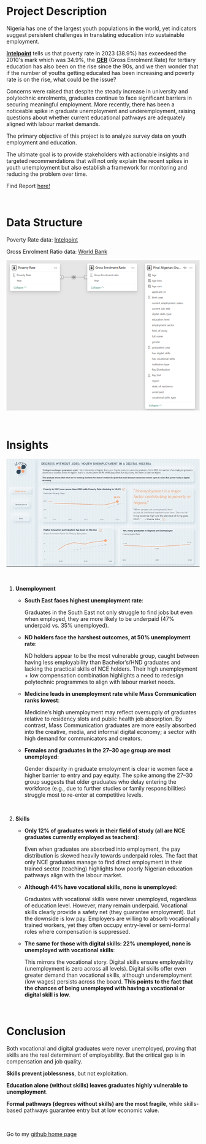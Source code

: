 # Project Description

Nigeria has one of the largest youth populations in the world, yet indicators suggest persistent challenges in translating education into sustainable employment. 

**[Intelpoint](https://intelpoint.co/blogs/nigerias-poverty-rate-trend-from1960-to-2024/)** tells us that poverty rate in 2023 (38.9%) has exceedeed the 2010's mark which was 34.9%, the **[GER](https://data.worldbank.org/indicator/SE.TER.ENRR?locations=NG)** (Gross Enrolment Rate) for tertiary education has also been on the rise since the 90s, and we then wonder that if the number of youths getting educated has been increasing and poverty rate is on the rise, what could be the issue?

Concerns were raised that despite the steady increase in university and polytechnic enrolments, graduates continue to face significant barriers in securing meaningful employment. More recently, there has been a noticeable spike in graduate unemployment and underemployment, raising questions about whether current educational pathways are adequately aligned with labour market demands.

The primary objective of this project is to analyze survey data on youth employment and education.

The ultimate goal is to provide stakeholders with actionable insights and targeted recommendations that will not only explain the recent spikes in youth unemployment but also establish a framework for monitoring and reducing the problem over time.


Find Report [here!](https://app.powerbi.com/view?r=eyJrIjoiNDQ0ZmZiNjktOTc3OS00NzU0LTkyOGYtNjY5NDgzNjRkOTFmIiwidCI6IjY5M2I4NzFiLTNhMjItNDUxOS04ZjZhLTFhYjNjOTI4Y2FlMSJ9)

<br/>

# Data Structure

Poverty Rate data: [Intelpoint](https://intelpoint.co/blogs/nigerias-poverty-rate-trend-from1960-to-2024/)

Gross Enrolment Ratio data: [World Bank](https://data.worldbank.org/indicator/SE.TER.ENRR?locations=NG)

![Unemployment](https://github.com/Blessing336/Youth_Unemployment_in_a_Digital_Nigeria/blob/51be4df1d4f7e6839e9c74831c447923defabc17/Resources/Unemployment%20Data%20Structure.png)


<br/>

# Insights


![Unemployment](https://github.com/Blessing336/Youth_Unemployment_in_a_Digital_Nigeria/blob/c2d71593819c541f7bfe08adbd6a21b32ca006cc/Resources/Unemployment_gif.gif)


<br/>


1. **Unemployment**

    * **South East faces highest unemployment rate**:

      Graduates in the South East not only struggle to find jobs but even when employed, they are more likely to be underpaid (47% underpaid vs. 35% unemployed).


    * **ND holders face the harshest outcomes, at 50% unemployment rate**:

      ND holders appear to be the most vulnerable group, caught between having less employability than Bachelor’s/HND graduates and lacking the practical skills of NCE holders. Their high unemployment + low compensation combination highlights a need to redesign polytechnic programmes to align with labour market needs.


    * **Medicine leads in unemployment rate while Mass Communication ranks lowest**:

      Medicine’s high unemployment may reflect oversupply of graduates relative to residency slots and public health job absorption. By contrast, Mass Communication graduates are more easily absorbed into the creative, media, and informal digital economy; a sector with high demand for communicators and creators.


    * **Females and graduates in the 27–30 age group are most unemployed**:

      Gender disparity in graduate employment is clear ie women face a higher barrier to entry and pay equity. The spike among the 27–30 group suggests that older graduates who delay entering the workforce (e.g., due to further studies or family responsibilities) struggle most to re-enter at competitive levels.

<br/>

2. **Skills**

    * **Only 12% of graduates work in their field of study (all are NCE graduates currently employed as teachers)**:

      Even when graduates are absorbed into employment, the pay distribution is skewed heavily towards underpaid roles. The fact that only NCE graduates manage to find direct employment in their trained sector (teaching) highlights how poorly Nigerian education pathways align with the labour market.

    * **Although 44% have vocational skills, none is unemployed**:

      Graduates with vocational skills were never unemployed, regardless of education level. However, many remain underpaid. Vocational skills clearly provide a safety net (they guarantee employment). But the downside is low pay. Employers are willing to absorb vocationally trained workers, yet they often occupy entry-level or semi-formal roles where compensation is suppressed.

    * **The same for those with digital skills: 22% unemployed, none is unemployed with vocational skills**:

      This mirrors the vocational story. Digital skills ensure employability (unemployment is zero across all levels). Digital skills offer even greater demand than vocational skills, although underemployment (low wages) persists across the board. **This points to the fact that the chances of being unemployed with having a vocational or digital skill is low**.

<br/>

# Conclusion

Both vocational and digital graduates were never unemployed, proving that skills are the real determinant of employability. But the critical gap is in compensation and job quality.

**Skills prevent joblessness**, but not exploitation.

**Education alone (without skills) leaves graduates highly vulnerable to unemployment**.

**Formal pathways (degrees without skills) are the most fragile**, while skills-based pathways guarantee entry but at low economic value.





<br/>

Go to my [github home page](https://github.com/Blessing336)







